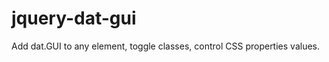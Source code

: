 jquery-dat-gui
==============

Add dat.GUI to any element, toggle classes, control CSS properties values.